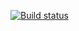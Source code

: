 [![Build status](https://ci.appveyor.com/api/projects/status/csjhffq5p3gycpth?svg=true)](https://ci.appveyor.com/project/EKukhotskaya/dz-project-at-2-4)